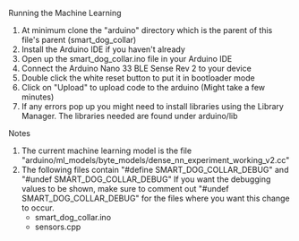 Running the Machine Learning
1. At minimum clone the "arduino" directory which is the parent of this file's parent (smart_dog_collar)
2. Install the Arduino IDE if you haven't already
3. Open up the smart_dog_collar.ino file in your Arduino IDE
4. Connect the Arduino Nano 33 BLE Sense Rev 2 to your device
5. Double click the white reset button to put it in bootloader mode
6. Click on "Upload" to upload code to the arduino (Might take a few minutes)
7. If any errors pop up you might need to install libraries using the Library Manager. The libraries needed are found under arduino/lib

Notes
1. The current machine learning model is the file "arduino/ml_models/byte_models/dense_nn_experiment_working_v2.cc"
2. The following files contain "#define SMART_DOG_COLLAR_DEBUG" and "#undef SMART_DOG_COLLAR_DEBUG" If you want the debugging values to be shown, make sure to comment out "#undef SMART_DOG_COLLAR_DEBUG" for the files where you want this change to occur.
    * smart_dog_collar.ino
    * sensors.cpp
